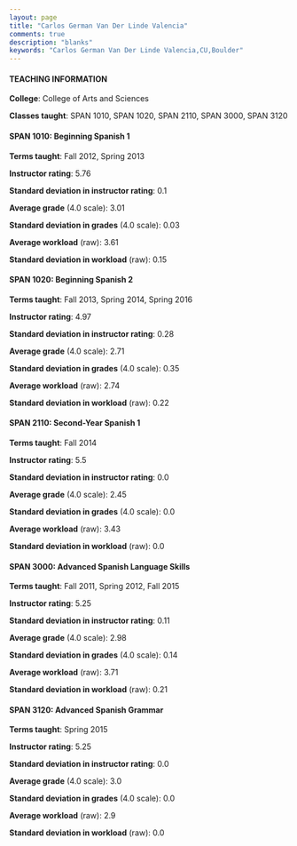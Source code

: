 ```yaml
---
layout: page
title: "Carlos German Van Der Linde Valencia" 
comments: true
description: "blanks"
keywords: "Carlos German Van Der Linde Valencia,CU,Boulder"
---
```

<head>
<script src="https://ajax.googleapis.com/ajax/libs/jquery/2.1.3/jquery.min.js"></script>
<script src="https://dl.dropboxusercontent.com/s/pc42nxpaw1ea4o9/highcharts.js?dl=0"></script>
<!-- <script src="../assets/js/highcharts.js"></script> -->
<style type="text/css">@font-face {
	font-family: "Bebas Neue";
	src: url(https://www.filehosting.org/file/details/544349/BebasNeue Regular.otf) format("opentype");
	}
	h1.Bebas { 
		font-family: "Bebas Neue", Verdana, Tahoma;
	}
</style>
</head>
	   
#### TEACHING INFORMATION

**College**: College of Arts and Sciences

**Classes taught**: SPAN 1010, SPAN 1020, SPAN 2110, SPAN 3000, SPAN 3120

#### SPAN 1010: Beginning Spanish 1

**Terms taught**: Fall 2012, Spring 2013

**Instructor rating**: 5.76

**Standard deviation in instructor rating**: 0.1

**Average grade** (4.0 scale): 3.01

**Standard deviation in grades** (4.0 scale): 0.03

**Average workload** (raw): 3.61

**Standard deviation in workload** (raw): 0.15

#### SPAN 1020: Beginning Spanish 2

**Terms taught**: Fall 2013, Spring 2014, Spring 2016

**Instructor rating**: 4.97

**Standard deviation in instructor rating**: 0.28

**Average grade** (4.0 scale): 2.71

**Standard deviation in grades** (4.0 scale): 0.35

**Average workload** (raw): 2.74

**Standard deviation in workload** (raw): 0.22

#### SPAN 2110: Second-Year Spanish 1

**Terms taught**: Fall 2014

**Instructor rating**: 5.5

**Standard deviation in instructor rating**: 0.0

**Average grade** (4.0 scale): 2.45

**Standard deviation in grades** (4.0 scale): 0.0

**Average workload** (raw): 3.43

**Standard deviation in workload** (raw): 0.0

#### SPAN 3000: Advanced Spanish Language Skills

**Terms taught**: Fall 2011, Spring 2012, Fall 2015

**Instructor rating**: 5.25

**Standard deviation in instructor rating**: 0.11

**Average grade** (4.0 scale): 2.98

**Standard deviation in grades** (4.0 scale): 0.14

**Average workload** (raw): 3.71

**Standard deviation in workload** (raw): 0.21

#### SPAN 3120: Advanced Spanish Grammar

**Terms taught**: Spring 2015

**Instructor rating**: 5.25

**Standard deviation in instructor rating**: 0.0

**Average grade** (4.0 scale): 3.0

**Standard deviation in grades** (4.0 scale): 0.0

**Average workload** (raw): 2.9

**Standard deviation in workload** (raw): 0.0

